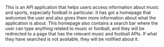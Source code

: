 This is an API application that helps users access information about music and sports, especially football in particular. It has got a homepage that welcomes the user and also gives them more information about what the application is about. This homepage also contains a search bar where the user can type anything related to music or football, and they will be redirected to a page that has the relevant music and football APIs. If what they have searched is not available, they will be notified about it.